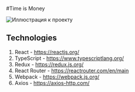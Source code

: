 #Time is Money

![Иллюстрация к проекту](https://github.com/danilZherdev/time-is-money-web/raw/master/src/assets/images/TIMReadmePage.png)

## Technologies
1. React - https://reactjs.org/ <br/>
2. TypeScript - https://www.typescriptlang.org/ <br/>
3. Redux - https://redux.js.org/ <br/>
4. React Router - https://reactrouter.com/en/main <br/>
5. Webpack - https://webpack.js.org/ <br/>
6. Axios - https://axios-http.com/
